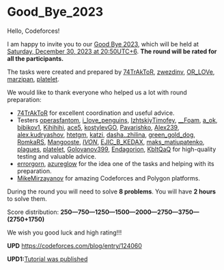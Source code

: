 # Good_Bye_2023

Hello, Codeforces!

I am happy to invite you to our [Good Bye 2023](https://codeforces.com/contest/1916 "Good Bye 2023"), which will be held at [Saturday, December 30, 2023 at 20:50UTC+6](https://codeforces.com/https://www.timeanddate.com/worldclock/fixedtime.html?day=30&month=12&year=2023&hour=17&min=50&sec=0&p1=166). **The round will be rated for all the participants.**

The tasks were created and prepared by [74TrAkToR](https://codeforces.com/profile/74TrAkToR "International Master 74TrAkToR"), [zwezdinv](https://codeforces.com/profile/zwezdinv "Grandmaster zwezdinv"), [OR_LOVe](https://codeforces.com/profile/OR_LOVe "Expert OR_LOVe"), [marzipan](https://codeforces.com/profile/marzipan "Expert marzipan"), [platelet](https://codeforces.com/profile/platelet "International Grandmaster platelet").

We would like to thank everyone who helped us a lot with round preparation:

 * [74TrAkToR](https://codeforces.com/profile/74TrAkToR "International Master 74TrAkToR") for excellent coordination and useful advice.
* Testers [operasfantom](https://codeforces.com/profile/operasfantom "Candidate Master operasfantom"), [i_love_penguins](https://codeforces.com/profile/i_love_penguins "Candidate Master i_love_penguins"), [IzhtskiyTimofey](https://codeforces.com/profile/IzhtskiyTimofey "International Master IzhtskiyTimofey"), [__Foam](https://codeforces.com/profile/__Foam "Expert __Foam"), [a_ok](https://codeforces.com/profile/a_ok "Specialist a_ok"), [bibikov1](https://codeforces.com/profile/bibikov1 "Master bibikov1"), [Kihihihi](https://codeforces.com/profile/Kihihihi "Master Kihihihi"), [ace5](https://codeforces.com/profile/ace5 "Grandmaster ace5"), [kostylevGO](https://codeforces.com/profile/kostylevGO "International Master kostylevGO"), [Pavarishko](https://codeforces.com/profile/Pavarishko "Candidate Master Pavarishko"), [Alex239](https://codeforces.com/profile/Alex239 "Master Alex239"), [alex.kudryashov](https://codeforces.com/profile/alex.kudryashov "Master alex.kudryashov"), [htetgm](https://codeforces.com/profile/htetgm "Candidate Master htetgm"), [katzi](https://codeforces.com/profile/katzi "Expert katzi"), [dasha..zhilina](https://codeforces.com/profile/dasha..zhilina "Specialist dasha..zhilina"), [green_gold_dog](https://codeforces.com/profile/green_gold_dog "International Grandmaster green_gold_dog"), [RomkaRS](https://codeforces.com/profile/RomkaRS "Master RomkaRS"), [Mangooste](https://codeforces.com/profile/Mangooste "International Grandmaster Mangooste"), [_IVON_](https://codeforces.com/profile/_IVON_ "Candidate Master _IVON_"), [EJIC_B_KEDAX](https://codeforces.com/profile/EJIC_B_KEDAX "Grandmaster EJIC_B_KEDAX"), [maks_matiupatenko](https://codeforces.com/profile/maks_matiupatenko "Grandmaster maks_matiupatenko"), [plagues](https://codeforces.com/profile/plagues "Master plagues"), [platelet](https://codeforces.com/profile/platelet "International Grandmaster platelet"), [Golovanov399](https://codeforces.com/profile/Golovanov399 "Legendary Grandmaster Golovanov399"), [Endagorion](https://codeforces.com/profile/Endagorion "International Grandmaster Endagorion"), [KbltQaQ](https://codeforces.com/profile/KbltQaQ "Master KbltQaQ") for high-quality testing and valuable advice.
* [errorgorn](https://codeforces.com/profile/errorgorn "International Grandmaster errorgorn"), [azureglow](https://codeforces.com/profile/azureglow "Master azureglow") for the idea one of the tasks and helping with its preparation.
* [MikeMirzayanov](https://codeforces.com/profile/MikeMirzayanov "Headquarters, MikeMirzayanov") for amazing Codeforces and Polygon platforms.

During the round you will need to solve **8 problems**. You will have **2 hours** to solve them.

Score distribution: **250—750—1250—1500—2000—2750—3750—(2750+1750)**

We wish you good luck and high rating!!!

**UPD** <https://codeforces.com/blog/entry/124060>

**UPD1:**[Tutorial was published](Good_Bye_2023_tutorial_(en).md)

